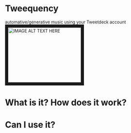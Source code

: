 # Tweequency
automative/generative music using your Tweetdeck account
<a href="http://www.youtube.com/watch?feature=player_embedded&v=ZITR63gNswE
" target="_blank"><img src="http://img.youtube.com/vi/ZITR63gNswE/0.jpg" 
alt="IMAGE ALT TEXT HERE" width="240" height="180" border="10" /></a>
# What is it? How does it work?

# Can I use it?
